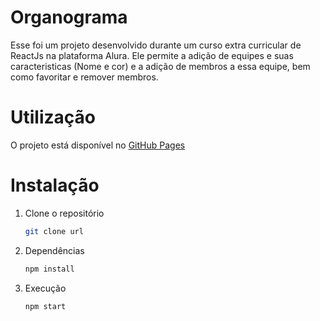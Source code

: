 # Organograma

Esse foi um projeto desenvolvido durante um curso extra curricular de ReactJs na plataforma Alura. Ele permite a adição de equipes e suas caracteristicas (Nome e cor) e a adição de membros a essa equipe, bem como favoritar e remover membros.

# Utilização
O projeto está disponível no [GitHub Pages](https://joaovictorfdebarros.github.io/OrganogramaReact/)

# Instalação
1. Clone o repositório
    ```bash
    git clone url
    ```
2. Dependências
    ```bash
    npm install
    ```
3. Execução
    ```bash 
    npm start
    ```
